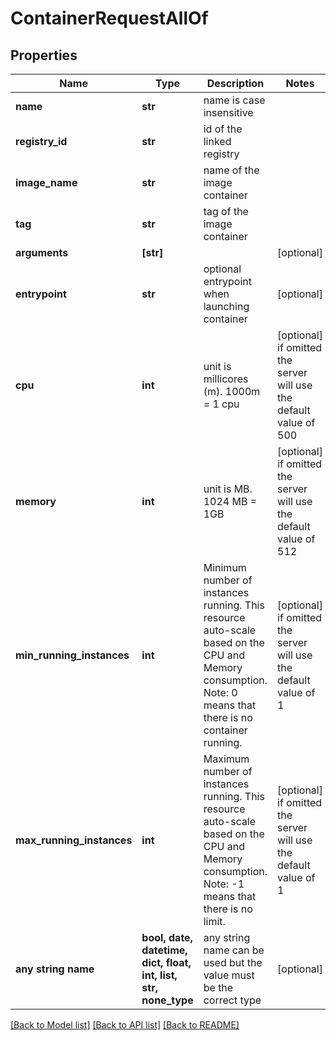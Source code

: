 # ContainerRequestAllOf


## Properties
Name | Type | Description | Notes
------------ | ------------- | ------------- | -------------
**name** | **str** | name is case insensitive | 
**registry_id** | **str** | id of the linked registry | 
**image_name** | **str** | name of the image container | 
**tag** | **str** | tag of the image container | 
**arguments** | **[str]** |  | [optional] 
**entrypoint** | **str** | optional entrypoint when launching container | [optional] 
**cpu** | **int** | unit is millicores (m). 1000m &#x3D; 1 cpu | [optional]  if omitted the server will use the default value of 500
**memory** | **int** | unit is MB. 1024 MB &#x3D; 1GB | [optional]  if omitted the server will use the default value of 512
**min_running_instances** | **int** | Minimum number of instances running. This resource auto-scale based on the CPU and Memory consumption. Note: 0 means that there is no container running.  | [optional]  if omitted the server will use the default value of 1
**max_running_instances** | **int** | Maximum number of instances running. This resource auto-scale based on the CPU and Memory consumption. Note: -1 means that there is no limit.  | [optional]  if omitted the server will use the default value of 1
**any string name** | **bool, date, datetime, dict, float, int, list, str, none_type** | any string name can be used but the value must be the correct type | [optional]

[[Back to Model list]](../README.md#documentation-for-models) [[Back to API list]](../README.md#documentation-for-api-endpoints) [[Back to README]](../README.md)


